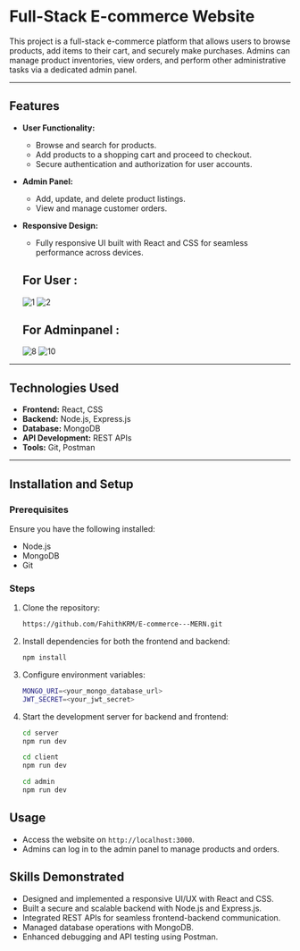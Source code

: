 # Full-Stack E-commerce Website  

This project is a full-stack e-commerce platform that allows users to browse products, add items to their cart, and securely make purchases. Admins can manage product inventories, view orders, and perform other administrative tasks via a dedicated admin panel.

---

## Features  
- **User Functionality:**  
  - Browse and search for products.  
  - Add products to a shopping cart and proceed to checkout.  
  - Secure authentication and authorization for user accounts.  

- **Admin Panel:**  
  - Add, update, and delete product listings.  
  - View and manage customer orders.  

- **Responsive Design:**  
  - Fully responsive UI built with React and CSS for seamless performance across devices.  

  ## For User : 
  ![1](https://github.com/user-attachments/assets/3da70b43-2a00-4da0-8af4-3781c874fcdf)
  ![2](https://github.com/user-attachments/assets/3012354b-e1b4-4ee6-aed1-d90006a6eede)
  
  
  
  ## For Adminpanel : 
  ![8](https://github.com/user-attachments/assets/7adc0aa0-e107-4c5d-a00b-b2146baed13e)
  ![10](https://github.com/user-attachments/assets/e2fc8117-a3ef-4c5d-acdf-b514968155ba)

---

## Technologies Used  
- **Frontend:** React, CSS  
- **Backend:** Node.js, Express.js  
- **Database:** MongoDB  
- **API Development:** REST APIs  
- **Tools:** Git, Postman  

---

## Installation and Setup  

### Prerequisites  
Ensure you have the following installed:  
- Node.js  
- MongoDB  
- Git  

### Steps  
1. Clone the repository:  
   ```bash
   https://github.com/FahithKRM/E-commerce---MERN.git
   ```
2. Install dependencies for both the frontend and backend:  
   ```bash
   npm install
   ```
3. Configure environment variables: 
   ```bash
   MONGO_URI=<your_mongo_database_url>
   JWT_SECRET=<your_jwt_secret>
   ```
4. Start the development server for backend and frontend:  
   ```bash
   cd server
   npm run dev
   ```
   ```bash
   cd client
   npm run dev
   ```
   ```bash
   cd admin
   npm run dev
   ```

## Usage  
- Access the website on `http://localhost:3000`.  
- Admins can log in to the admin panel to manage products and orders.  

## Skills Demonstrated  
- Designed and implemented a responsive UI/UX with React and CSS.  
- Built a secure and scalable backend with Node.js and Express.js.  
- Integrated REST APIs for seamless frontend-backend communication.  
- Managed database operations with MongoDB.  
- Enhanced debugging and API testing using Postman.  


   

